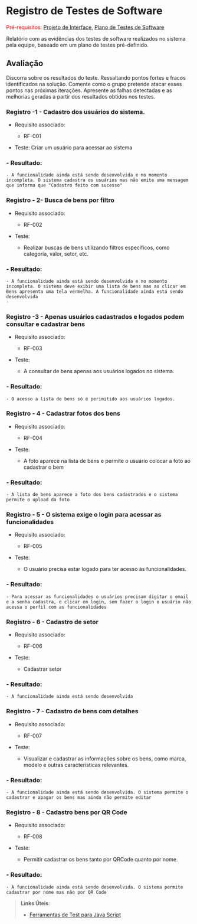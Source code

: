 # Registro de Testes de Software

<span style="color:red">Pré-requisitos: <a href="3-Projeto de Interface.md"> Projeto de Interface</a></span>, <a href="8-Plano de Testes de Software.md"> Plano de Testes de Software</a>

Relatório com as evidências dos testes de software realizados no sistema pela equipe, baseado em um plano de testes pré-definido.

## Avaliação

Discorra sobre os resultados do teste. Ressaltando pontos fortes e fracos identificados na solução. Comente como o grupo pretende atacar esses pontos nas próximas iterações. Apresente as falhas detectadas e as melhorias geradas a partir dos resultados obtidos nos testes.

### Registro -1 - Cadastro dos usuários do sistema.
- Requisito associado:
    - RF-001

- Teste:
     Criar um usuário para acessar ao sistema

### - Resultado:
    - A funcionalidade ainda está sendo desenvolvida e no momento incompleta. O sistema cadastra os usuários mas não emite uma mensagem que informa que "Cadastro feito com sucesso"
 
### Registro - 2- Busca de bens por filtro
- Requisito associado:
    - RF-002

- Teste:
    - Realizar buscas de bens utilizando filtros específicos, como categoria, valor, setor, etc.

### - Resultado:
    - A funcionalidade ainda está sendo desenvolvida e no momento incompleta. O sistema deve exibir uma lista de bens mas ao clicar em Bens apresenta uma tela vermelha. A funcionalidade ainda está sendo desenvolvida
    - 
### Registro -3 - Apenas usuários cadastrados e logados podem consultar e cadastrar bens
- Requisito associado:
    - RF-003

- Teste:
    - A consultar de bens apenas aos usuários logados no sistema.

### - Resultado:
    - O acesso a lista de bens só é perimitido aos usuários logados.
    
 ### Registro - 4 - Cadastrar fotos dos bens
- Requisito associado:
    - RF-004

- Teste:
    - A foto aparece na lista de bens e permite o usuário  colocar a foto ao cadastrar o bem

### - Resultado:
    - A lista de bens aparece a foto dos bens cadastrados e o sistema permite o upload da foto

 ### Registro - 5 - O sistema exige o login para acessar as funcionalidades
- Requisito associado:
    - RF-005

- Teste:
    - O usuário precisa estar logado para ter acesso às funcionalidades.

### - Resultado:
    - Para acessar as funcionalidades o usuários precisam digitar o email e a senha cadastra, e clicar em login, sem fazer o login o usuário não acessa o perfil com as funcionalidades
    
 ### Registro - 6 - Cadastro de setor
- Requisito associado:
    - RF-006

- Teste:
    - Cadastrar setor

### - Resultado:
    - A funcionalidade ainda está sendo desenvolvida

 ### Registro - 7 - Cadastro de bens com detalhes
- Requisito associado:
    - RF-007

- Teste:
    - Visualizar e cadastrar as informações sobre os bens, como marca, modelo e outras características relevantes.

### - Resultado:
    - A funcionalidade ainda está sendo desenvolvida. O sistema permite o cadastrar e apagar os bens mas ainda não permite editar

### Registro - 8 - Cadastro bens por QR Code
- Requisito associado:
    - RF-008

- Teste:
    - Permitir cadastrar os bens tanto por  QRCode quanto por nome.

### - Resultado:
    - A funcionalidade ainda está sendo desenvolvida. O sistema permite cadastrar por nome mas não por QR Code
   

> **Links Úteis**:
> - [Ferramentas de Test para Java Script](https://geekflare.com/javascript-unit-testing/)
